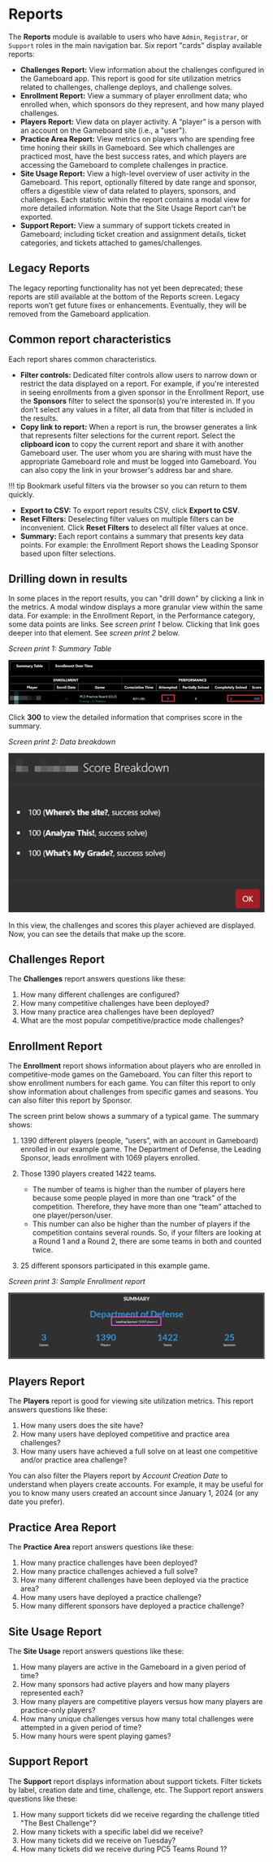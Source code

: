 # Reports

The **Reports** module is available to users who have `Admin`, `Registrar`, or `Support` roles in the main navigation bar. Six report "cards" display available reports:

- **Challenges Report:** View information about the challenges configured in the Gameboard app. This report is good for site utilization metrics related to challenges, challenge deploys, and challenge solves.
- **Enrollment Report:** View a summary of player enrollment data; who enrolled when, which sponsors do they represent, and how many played challenges.
- **Players Report:** View data on player activity. A “player” is a person with an account on the Gameboard site (i.e., a "user").
- **Practice Area Report:** View metrics on players who are spending free time honing their skills in Gameboard. See which challenges are practiced most, have the best success rates, and which players are accessing the Gameboard to complete challenges in practice.
- **Site Usage Report:** View a high-level overview of user activity in the Gameboard. This report, optionally filtered by date range and sponsor, offers a digestible view of data related to players, sponsors, and challenges. Each statistic within the report contains a modal view for more detailed information. Note that the Site Usage Report can't be exported. 
- **Support Report:** View a summary of support tickets created in Gameboard; including ticket creation and assignment details, ticket categories, and tickets attached to games/challenges.

## Legacy Reports

The legacy reporting functionality has not yet been deprecated; these reports are still available at the bottom of the Reports screen. Legacy reports won’t get future fixes or enhancements. Eventually, they will be removed from the Gameboard application.

## Common report characteristics

Each report shares common characteristics. 

- **Filter controls:** Dedicated filter controls allow users to narrow down or restrict the data displayed on a report. For example, if you're interested in seeing enrollments from a given sponsor in the Enrollment Report, use the **Sponsors** filter to select the sponsor(s) you're interested in. If you don't select any values in a filter, all data from that filter is included in the results.
- **Copy link to report:** When a report is run, the browser generates a link that represents filter selections for the current report. Select the **clipboard icon** to copy the current report and share it with another Gameboard user. The user whom you are sharing with must have the appropriate Gameboard role and must be logged into Gameboard. You can also copy the link in your browser's address bar and share.

!!! tip
    Bookmark useful filters via the browser so you can return to them quickly.

- **Export to CSV:** To export report results CSV, click **Export to CSV**. 
- **Reset Filters:** Deselecting filter values on multiple filters can be inconvenient. Click **Reset Filters** to deselect all filter values at once.
- **Summary:** Each report contains a summary that presents key data points. For example: the Enrollment Report shows the Leading Sponsor based upon filter selections.

## Drilling down in results

In some places in the report results, you can "drill down" by clicking a link in the metrics. A modal window displays a more granular view within the same data. For example: in the Enrollment Report, in the Performance category, some data points are links. See *screen print 1* below. Clicking that link goes deeper into that element. See *screen print 2* below.

*Screen print 1: Summary Table*

![score summary](img/score.png)

Click **300** to view the detailed information that comprises score in the summary.

*Screen print 2: Data breakdown*

![score detailed](img/breakdown.png)

In this view, the challenges and scores this player achieved are displayed. Now, you can see the details that make up the score.

## Challenges Report

The **Challenges** report answers questions like these:

1. How many different challenges are configured?
2. How many competitive challenges have been deployed?
3. How many practice area challenges have been deployed?
4. What are the most popular competitive/practice mode challenges?

## Enrollment Report

The **Enrollment** report shows information about players who are enrolled in competitive-mode games on the Gameboard. You can filter this report to show enrollment numbers for each game. You can filter this report to only show information about challenges from specific games and seasons. You can also filter this report by Sponsor. 

The screen print below shows a summary of a typical game. The summary shows:

1. 1390 different players (people, “users”, with an account in Gameboard) enrolled in our example game. The Department of Defense, the Leading Sponsor, leads enrollment with 1069 players enrolled.
2. Those 1390 players created 1422 teams.

   - The number of teams is higher than the number of players here because some people played in more than one “track” of the competition. Therefore, they have more than one “team” attached to one player/person/user.
   - This number can also be higher than the number of players if the competition contains several rounds. So, if your filters are looking at a Round 1 and a Round 2, there are some teams in both and counted twice.

3. 25 different sponsors participated in this example game.

*Screen print 3: Sample Enrollment report*

![sample enrollment](img/sample-enroll-report.png)

## Players Report

The **Players** report is good for viewing site utilization metrics. This report answers questions like these:

1. How many users does the site have?
2. How many users have deployed competitive and practice area challenges?
3. How many users have achieved a full solve on at least one competitive and/or practice area challenge?

You can also filter the Players report by *Account Creation Date* to understand when players create accounts. For example, it may be useful for you to know many users created an account since January 1, 2024 (or any date you prefer).

## Practice Area Report

The **Practice Area** report answers questions like these:

1. How many practice challenges have been deployed?
2. How many practice challenges achieved a full solve?
3. How many different challenges have been deployed via the practice area?
4. How many users have deployed a practice challenge?
5. How many different sponsors have deployed a practice challenge?

## Site Usage Report

The **Site Usage** report answers questions like these:

1. How many players are active in the Gameboard in a given period of time?
2. How many sponsors had active players and how many players represented each?
3. How many players are competitive players versus how many players are practice-only players?
4. How many unique challenges versus how many total challenges were attempted in a given period of time?
5. How many hours were spent playing games?

## Support Report

The **Support** report displays information about support tickets. Filter tickets by label, creation date and time, challenge, etc. The Support report answers questions like these:

1. How many support tickets did we receive regarding the challenge titled "The Best Challenge"?
2. How many tickets with a specific label did we receive?
3. How many tickets did we receive on Tuesday?
4. How many tickets did we receive during PC5 Teams Round 1?